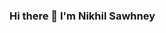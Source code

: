 ### Hi there 👋 I'm Nikhil Sawhney

<!--
**nikk996/nikk996** is a ✨ _special_ ✨ repository because its `README.md` (this file) appears on your GitHub profile.

Here are some ideas to get you started:

- 🌱 I’m currently learning Data Analytics and use of AI in it.
- 👯 I love using tools like Power BI, Tableaue, SQL and Excel to convey my analysis.
- 💬 Ask me about Data Analysis
- 📫 How to reach me: nksawhney96@gmail.com
- ⚡ Fun fact: I love to design with utmost asthetics 


